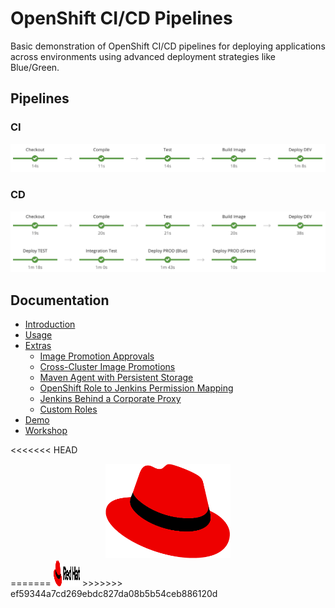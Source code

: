 # OpenShift CI/CD Pipelines

Basic demonstration of OpenShift CI/CD pipelines for deploying applications across environments using advanced deployment strategies like Blue/Green.

## Pipelines

### CI

![CI](./docs/images/pipeline-ci.png)

### CD

![CD](./docs/images/pipeline-cd.png)

## Documentation

* [Introduction](./docs/introduction)
* [Usage](./docs/usage)
* [Extras](./docs/extras)
    * [Image Promotion Approvals](./docs/extras/image-promotion-approvals)
    * [Cross-Cluster Image Promotions](./docs/extras/cross-cluster)
    * [Maven Agent with Persistent Storage](./docs/extras/maven-agent-persistent-storage)
    * [OpenShift Role to Jenkins Permission Mapping](./docs/extras/openshift-jenkins-role-mapping)
    * [Jenkins Behind a Corporate Proxy](./docs/extras/jenkins-behind-proxy)
    * [Custom Roles](./docs/extras/custom-roles)
* [Demo](./docs/demo)
* [Workshop](./docs/workshop)

<<<<<<< HEAD
<div style="text-align: center;">
    <img src="./docs/images/fedora.png" alt="" height="" width="200">
</div>
=======
<img src="./docs/images/redhat.png" alt="" height="42" width="42">
>>>>>>> ef59344a7cd269ebdc827da08b5b54ceb886120d
